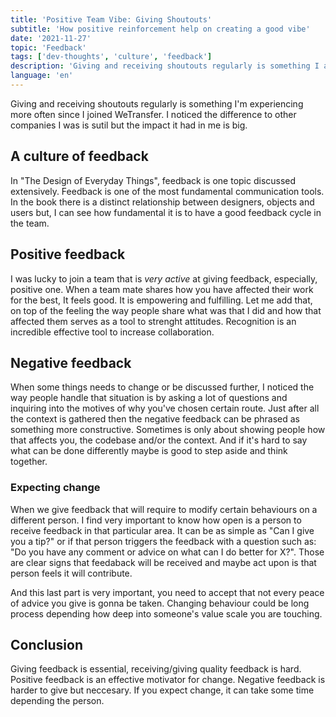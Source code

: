 ```yaml
---
title: 'Positive Team Vibe: Giving Shoutouts'
subtitle: 'How positive reinforcement help on creating a good vibe'
date: '2021-11-27'
topic: 'Feedback'
tags: ['dev-thoughts', 'culture', 'feedback']
description: 'Giving and receiving shoutouts regularly is something I am experiencing more often since I joined WeTransfer. I noticed the difference to other companies I was is sutil but the impact it had in me is big'
language: 'en'
---
```


Giving and receiving shoutouts regularly is something I'm experiencing more often since I joined WeTransfer. I noticed the difference to other companies I was is sutil but the impact it had in me is big.

## A culture of feedback

In "The Design of Everyday Things", feedback is one topic discussed extensively. Feedback is one of the most fundamental communication tools. In the book there is a distinct relationship between designers, objects and users but, I can see how fundamental it is to have a good feedback cycle in the team.

## Positive feedback

I was lucky to join a team that is *very active* at giving feedback, especially, positive one. When a team mate shares how you have affected their work for the best, It feels good. It is empowering and fulfilling. Let me add that, on top of the feeling the way people share what was that I did and how that affected them serves as a tool to strenght attitudes. Recognition is an incredible effective tool to increase collaboration.

## Negative feedback

When some things needs to change or be discussed further, I noticed the way people handle that situation is by asking a lot of questions and inquiring into the motives of why you've chosen certain route. Just after all the context is gathered then the negative feedback can be phrased as something more constructive. Sometimes is only about showing people how that affects you, the codebase and/or the context.  And if it's hard to say what can be done differently maybe is good to step aside and think together. 

### Expecting change

When we give feedback that will require to modify certain behaviours on a different person. I find very important to know how open is a person to receive feedback in that particular area. It can be as simple as "Can I give you a tip?" or if that person triggers the feedback with a question such as: "Do you have any comment or advice on what can I do better for X?". Those are clear signs that feedaback will be received and maybe act upon is that person feels it will contribute.

And this last part is very important, you need to accept that not every peace of advice you give is gonna be taken. Changing behaviour could be long process depending how deep into someone's value scale you are touching. 

## Conclusion

Giving feedback is essential, receiving/giving quality feedback is hard. Positive feedback is an effective motivator for change. Negative feedback is harder to give but neccesary. If you expect change, it can take some time depending the person.


